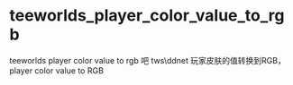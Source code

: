 # teeworlds_player_color_value_to_rgb
teeworlds player color value to rgb 吧 tws\ddnet 玩家皮肤的值转换到RGB，player color value to RGB
